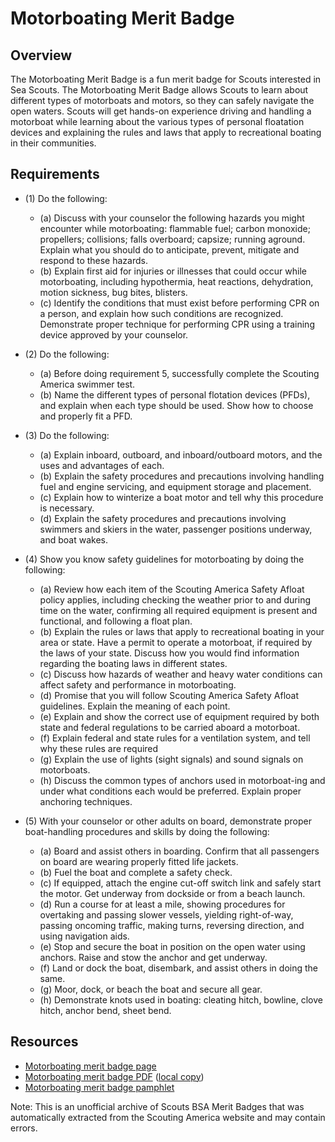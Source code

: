 

# Motorboating Merit Badge


## Overview



The Motorboating Merit Badge is a fun merit badge for Scouts interested in Sea Scouts. The Motorboating Merit Badge allows Scouts to learn about different types of motorboats and motors, so they can safely navigate the open waters. Scouts will get hands-on experience driving and handling a motorboat while learning about the various types of personal floatation devices and explaining the rules and laws that apply to recreational boating in their communities.

## Requirements

* (1) Do the following:
    * (a) Discuss with your counselor the following hazards you might encounter while motorboating: flammable fuel; carbon monoxide; propellers; collisions; falls overboard; capsize; running aground. Explain what you should do to anticipate, prevent, mitigate and respond to these hazards.
    * (b) Explain first aid for injuries or illnesses that could occur while motorboating, including hypothermia, heat reactions, dehydration, motion sickness, bug bites, blisters.
    * (c) Identify the conditions that must exist before performing CPR on a person, and explain how such conditions are recognized. Demonstrate proper technique for performing CPR using a training device approved by your counselor.


* (2) Do the following:
    * (a) Before doing requirement 5, successfully complete the Scouting America swimmer test.
    * (b) Name the different types of personal flotation devices (PFDs), and explain when each type should be used. Show how to choose and properly fit a PFD.


* (3) Do the following:
    * (a) Explain inboard, outboard, and inboard/outboard motors, and the uses and advantages of each.
    * (b) Explain the safety procedures and precautions involving handling fuel and engine servicing, and equipment storage and placement.
    * (c) Explain how to winterize a boat motor and tell why this procedure is necessary.
    * (d) Explain the safety procedures and precautions involving swimmers and skiers in the water, passenger positions underway, and boat wakes.


* (4) Show you know safety guidelines for motorboating by doing the following:
    * (a) Review how each item of the Scouting America Safety Afloat policy applies, including checking the weather prior to and during time on the water, confirming all required equipment is present and functional, and following a float plan.
    * (b) Explain the rules or laws that apply to recreational boating in your area or state. Have a permit to operate a motorboat, if required by the laws of your state. Discuss how you would find information regarding the boating laws in different states.
    * (c) Discuss how hazards of weather and heavy water conditions can affect safety and performance in motorboating.
    * (d) Promise that you will follow Scouting America Safety Afloat guidelines. Explain the meaning of each point.
    * (e) Explain and show the correct use of equipment required by both state and federal regulations to be carried aboard a motorboat.
    * (f) Explain federal and state rules for a ventilation system, and tell why these rules are required
    * (g) Explain the use of lights (sight signals) and sound signals on motorboats.
    * (h) Discuss the common types of anchors used in motorboat-ing and under what conditions each would be preferred. Explain proper anchoring techniques.


* (5) With your counselor or other adults on board, demonstrate proper boat-handling  procedures and skills by doing the following:
    * (a) Board and assist others in boarding. Confirm that all passengers on board are wearing properly fitted life jackets.
    * (b) Fuel the boat and complete a safety check.
    * (c) If equipped, attach the engine cut-off switch link and safely start the motor. Get underway from dockside or from a beach launch.
    * (d) Run a course for at least a mile, showing procedures for overtaking and passing slower vessels, yielding right-of-way, passing oncoming traffic, making turns, reversing direction, and using navigation aids.
    * (e) Stop and secure the boat in position on the open water using anchors. Raise and stow the anchor and get underway.
    * (f) Land or dock the boat, disembark, and assist others in doing the same.
    * (g) Moor, dock, or beach the boat and secure all gear.
    * (h) Demonstrate knots used in boating: cleating hitch, bowline, clove hitch, anchor bend, sheet bend.




## Resources

- [Motorboating merit badge page](https://www.scouting.org/merit-badges/motorboating/)
- [Motorboating merit badge PDF](https://filestore.scouting.org/filestore/Merit_Badge_ReqandRes/Pamphlets/Motorboating_2024.pdf) ([local copy](files/motorboating-merit-badge.pdf))
- [Motorboating merit badge pamphlet](https://www.scoutshop.org/bsa-motorboating-merit-badge-pamphlet-boy-scouts-of-america-660060.html)

Note: This is an unofficial archive of Scouts BSA Merit Badges that was automatically extracted from the Scouting America website and may contain errors.